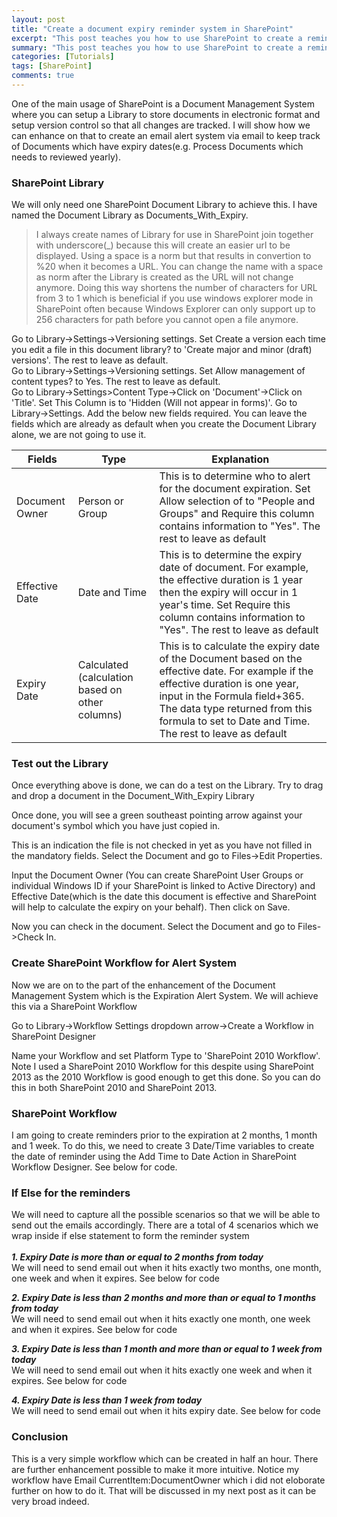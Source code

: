 ```yaml
---
layout: post
title: "Create a document expiry reminder system in SharePoint"
excerpt: "This post teaches you how to use SharePoint to create a reminder system to alert people of Document expiry dates"
summary: "This post teaches you how to use SharePoint to create a reminder system to alert people of Document expiry dates"
categories: [Tutorials]
tags: [SharePoint]
comments: true
---
```


One of the main usage of SharePoint is a Document Management System where you can setup a Library to store documents in electronic format and setup version control so that all changes are tracked. I will show how we can enhance on that to create an email alert system via email to keep track of Documents which have expiry dates(e.g. Process Documents which needs to reviewed yearly).

### SharePoint Library

We will only need one SharePoint Document Library to achieve this. I have named the Document Library as Documents_With_Expiry. 
>I always create names of Library for use in SharePoint join together with underscore(_) because this will create an easier url to be displayed. Using a space is a norm but that results in convertion to %20 when it becomes a URL. You can change the name with a space as norm after the Library is created as the URL will not change anymore. Doing this way shortens the number of characters for URL from 3 to 1 which is beneficial if you use windows explorer mode in SharePoint often because Windows Explorer can only support up to 256 characters for path before you cannot open a file anymore.

Go to Library->Settings->Versioning settings. Set Create a version each time you edit a file in this document library? to 'Create major and minor (draft) versions'. The rest to leave as default. <br>
Go to Library->Settings->Versioning settings. Set Allow management of content types? to Yes. The rest to leave as default.<br>
Go to Library->Settings>Content Type->Click on 'Document'->Click on 'Title'. Set This Column is to 'Hidden (Will not appear in forms)'.
Go to Library->Settings. Add the below new fields required. You can leave the fields which are already as default when you create the Document Library alone, we are not going to use it.

Fields | Type | Explanation
------------- | ------------- | -------------
Document Owner | Person or Group | This is to determine who to alert for the document expiration. Set Allow selection of to "People and Groups" and Require this column contains information to "Yes". The rest to leave as default
Effective Date | Date and Time | This is to determine the expiry date of document. For example, the effective duration is 1 year then the expiry will occur in 1 year's time. Set Require this column contains information to "Yes". The rest to leave as default
Expiry Date | Calculated (calculation based on other columns) | This is to calculate the expiry date of the Document based on the effective date. For example if the effective duration is one year, input in the Formula field+365. The data type returned from this formula to set to Date and Time. The rest to leave as default

### Test out the Library

Once everything above is done, we can do a test on the Library. Try to drag and drop a document in the Document_With_Expiry Library<br>
<img src="{{ site.baseurl }}/images/draganddrop.jpg" alt="">

Once done, you will see a green southeast pointing arrow against your document's symbol which you have just copied in.<br>
<img src="{{ site.baseurl }}/images/checkout.jpg" alt="">

This is an indication the file is not checked in yet as you have not filled in the mandatory fields. Select the Document and go to Files->Edit Properties.<br>
<img src="{{ site.baseurl }}/images/editproperties.jpg" alt="">

Input the Document Owner (You can create SharePoint User Groups or individual Windows ID if your SharePoint is linked to Active Directory) and Effective Date(which is the date this document is effective and SharePoint will help to calculate the expiry on your behalf). Then click on Save.<br>
<img src="{{ site.baseurl }}/images/editproperties.jpg" alt="">

Now you can check in the document. Select the Document and go to Files->Check In.<br>
<img src="{{ site.baseurl }}/images/checkin.jpg" alt="">

### Create SharePoint Workflow for Alert System

Now we are on to the part of the enhancement of the Document Management System which is the Expiration Alert System. We will achieve this via a SharePoint Workflow

Go to Library->Workflow Settings dropdown arrow->Create a Workflow in SharePoint Designer<br>
<img src="{{ site.baseurl }}/images/createworkflow.jpg" alt="">

Name your Workflow and set Platform Type to 'SharePoint 2010 Workflow'. Note I used a SharePoint 2010 Workflow for this despite using SharePoint 2013 as the 2010 Workflow is good enough to get this done. So you can do this in both SharePoint 2010 and SharePoint 2013.

### SharePoint Workflow

I am going to create reminders prior to the expiration at 2 months, 1 month and 1 week. To do this, we need to create 3 Date/Time variables to create the date of reminder using the Add Time to Date Action in SharePoint Workflow Designer. See below for code.
<img src="{{ site.baseurl }}/images/datevariables.jpg" alt="">

### If Else for the reminders

We will need to capture all the possible scenarios so that we will be able to send out the emails accordingly. There are a total of 4 scenarios which we wrap inside if else statement to form the reminder system<br><br>
***1. Expiry Date is more than or equal to 2 months from today***<br>
We will need to send email out when it hits exactly two months, one month, one week and when it expires. See below for code<br>
<img src="{{ site.baseurl }}/images/2months.jpg" alt=""><br>

***2. Expiry Date is less than 2 months and more than or equal to 1 months from today***<br>
We will need to send email out when it hits exactly one month, one week and when it expires. See below for code<br>
<img src="{{ site.baseurl }}/images/1month.jpg" alt=""><br>

***3. Expiry Date is less than 1 month and more than or equal to 1 week from today***<br>
We will need to send email out when it hits exactly one week and when it expires. See below for code<br>
<img src="{{ site.baseurl }}/images/1week.jpg" alt=""><br>

***4. Expiry Date is less than 1 week from today***<br>
We will need to send email out when it hits expiry date. See below for code<br>
<img src="{{ site.baseurl }}/images/expired.jpg" alt=""><br>

### Conclusion

This is a very simple workflow which can be created in half an hour. There are further enhancement possible to make it more intuitive. Notice my workflow have Email CurrentItem:DocumentOwner which i did not eloborate further on how to do it. That will be discussed in my next post as it can be very broad indeed.
